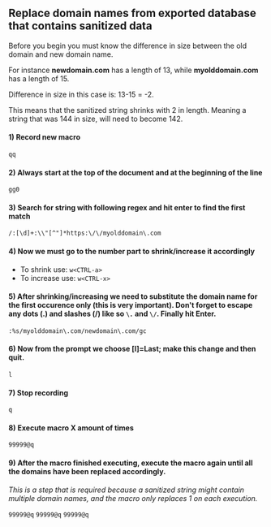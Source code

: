 ## Replace domain names from exported database that contains sanitized data

Before you begin you must know the difference in size between the old domain and new domain name.

For instance **newdomain.com** has a length of 13, while **myolddomain.com** has a length of 15.

Difference in size in this case is: 13-15 = -2.

This means that the sanitized string shrinks with 2 in length. Meaning a string that was 144 in size, will need to become 142.


#### 1) Record new macro
`qq`

#### 2) Always start at the top of the document and at the beginning of the line
`gg0`

#### 3) Search for string with following regex and hit enter to find the first match
`/:[\d]+:\\"[^"]*https:\/\/myolddomain\.com`

#### 4) Now we must go to the number part to shrink/increase it accordingly
  - To shrink use: `w<CTRL-a>`
  - To increase use: `w<CTRL-x>`
  
#### 5) After shrinking/increasing we need to substitute the domain name for the first occurence only (this is very important). Don't forget to escape any dots (.) and slashes (/) like so `\.` and `\/`. Finally hit Enter.
`:%s/myolddomain\.com/newdomain\.com/gc` <CR>

#### 6) Now from the prompt we choose [l]=Last; make this change and then quit.
`l`

#### 7) Stop recording
`q`

#### 8) Execute macro X amount of times
`99999@q`

#### 9) After the macro finished executing, execute the macro again until all the domains have been replaced accordingly.

_This is a step that is required because a sanitized string might contain multiple domain names, and the macro only replaces 1 on each execution._

`99999@q`
`99999@q`
`99999@q`
